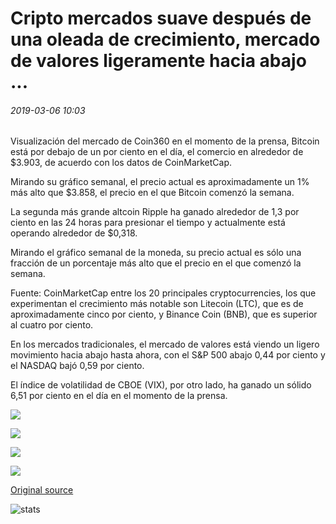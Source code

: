 # Cripto mercados suave después de una oleada de crecimiento, mercado de valores ligeramente hacia abajo ...

###### 2019-03-06 10:03

Visualización del mercado de Coin360 en el momento de la prensa, Bitcoin está por debajo de un por ciento en el día, el comercio en alrededor de $3.903, de acuerdo con los datos de CoinMarketCap.

Mirando su gráfico semanal, el precio actual es aproximadamente un 1% más alto que $3.858, el precio en el que Bitcoin comenzó la semana.

La segunda más grande altcoin Ripple ha ganado alrededor de 1,3 por ciento en las 24 horas para presionar el tiempo y actualmente está operando alrededor de $0,318.

Mirando el gráfico semanal de la moneda, su precio actual es sólo una fracción de un porcentaje más alto que el precio en el que comenzó la semana.

Fuente: CoinMarketCap entre los 20 principales cryptocurrencies, los que experimentan el crecimiento más notable son Litecoin (LTC), que es de aproximadamente cinco por ciento, y Binance Coin (BNB), que es superior al cuatro por ciento.

En los mercados tradicionales, el mercado de valores está viendo un ligero movimiento hacia abajo hasta ahora, con el S&P 500 abajo 0,44 por ciento y el NASDAQ bajó 0,59 por ciento.

El índice de volatilidad de CBOE (VIX), por otro lado, ha ganado un sólido 6,51 por ciento en el día en el momento de la prensa.

![](https://s3.cointelegraph.com/storage/uploads/view/9ea0b74c7445a4dcc4dbfc495722b12c.png)

![](https://s3.cointelegraph.com/storage/uploads/view/50040f49a837edbe37e3b75d5d8689f7.png)

![](https://s3.cointelegraph.com/storage/uploads/view/95bc22a4cebea84fac80673f7dd0acd8.png)

![](https://s3.cointelegraph.com/storage/uploads/view/8a1b82ae48db541a5c2645df2ef39b55.png)

[Original source](https://cointelegraph.com/news/crypto-markets-mellow-after-a-surge-of-growth-stock-market-slightly-down)

![stats](https://c.statcounter.com/11760860/0/a89fa40b/1/ "stats")